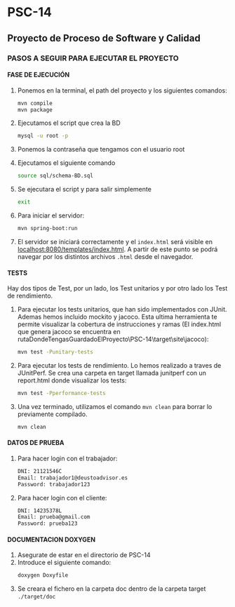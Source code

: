 # PSC-14
## Proyecto de Proceso de Software y Calidad

### PASOS A SEGUIR PARA EJECUTAR EL PROYECTO

#### FASE DE EJECUCIÓN
1. Ponemos en la terminal, el path del proyecto y los siguientes comandos:
    ```bash
    mvn compile
    mvn package
    ```
2. Ejecutamos el script que crea la BD
    ```bash
    mysql -u root -p 
    ```
3. Ponemos la contraseña que tengamos con el usuario root
4. Ejecutamos el siguiente comando
     ```bash
    source sql/schema-BD.sql
    ```
5. Se ejecutara el script y para salir simplemente
      ```bash
    exit
    ```

6. Para iniciar el servidor:
    ```bash
    mvn spring-boot:run
    ```
7. El servidor se iniciará correctamente y el `index.html` será visible en [localhost:8080/templates/index.html](http://localhost:8080/templates/index.html). A partir de este punto se podrá navegar por los distintos archivos `.html` desde el navegador.

#### TESTS
Hay dos tipos de Test, por un lado, los Test unitarios y por otro lado los Test de rendimiento.

1. Para ejecutar los tests unitarios, que han sido implementados con JUnit. Ademas hemos incluido mockito y jacoco. Esta ultima herramienta te permite visualizar la cobertura de instrucciones y ramas (El index.html que genera jacoco se encuentra en rutaDondeTengasGuardadoElProyecto\PSC-14\target\site\jacoco):
    ```bash
    mvn test -Punitary-tests
    ```

2. Para ejecutar los tests de rendimiento. Lo hemos realizado a traves de JUnitPerf. Se crea una carpeta en target llamada junitperf con un report.html donde visualizar los tests:
    ```bash
    mvn test -Pperformance-tests
    ```

3. Una vez terminado, utilizamos el comando `mvn clean` para borrar lo previamente compilado.
    ```bash
    mvn clean
    ```
#### DATOS DE PRUEBA
1. Para hacer login con el trabajador:
    ```bash
    DNI: 21121546C
    Email: trabajador1@deustoadvisor.es
    Password: trabajador123
    ```
2. Para hacer login con el cliente:
    ```bash
    DNI: 14235378L
    Email: prueba@gmail.com
    Password: prueba123
    ```
#### DOCUMENTACION DOXYGEN
1. Asegurate de estar en el directorio de PSC-14
2. Introduce el siguiente comando:
    ```bash
    doxygen Doxyfile
    ```
3. Se creara el fichero en la carpeta doc dentro de la carpeta target `./target/doc`
